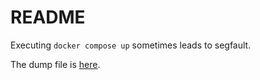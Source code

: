 # README

Executing `docker compose up` sometimes leads to segfault.

The dump file is [here](./dump.log).
